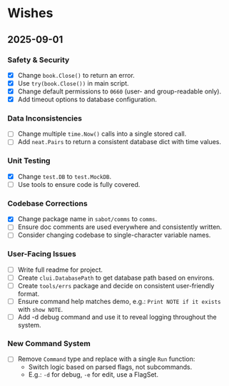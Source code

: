 # Wishes

## 2025-09-01
### Safety & Security
- [x] Change `book.Close()` to return an error.
- [x] Use `try(book.Close())` in main script.
- [x] Change default permissions to `0660` (user- and group-readable only).
- [x] Add timeout options to database configuration.

### Data Inconsistencies
- [ ] Change multiple `time.Now()` calls into a single stored call.
- [ ] Add `neat.Pairs` to return a consistent database dict with time values.

### Unit Testing
- [x] Change `test.DB` to `test.MockDB`.
- [ ] Use tools to ensure code is fully covered.

### Codebase Corrections
- [x] Change package name in `sabot/comms` to `comms`.
- [ ] Ensure doc comments are used everywhere and consistently written.
- [ ] Consider changing codebase to single-character variable names.

### User-Facing Issues
- [ ] Write full readme for project.
- [ ] Create `clui.DatabasePath` to get database path based on environs.
- [ ] Create `tools/errs` package and decide on consistent user-friendly format.
- [ ] Ensure command help matches demo, e.g.: `Print NOTE if it exists` with `show NOTE`.
- [ ] Add -d debug command and use it to reveal logging throughout the system.

### New Command System
- [ ] Remove `Command` type and replace with a single `Run` function:
  - Switch logic based on parsed flags, not subcommands.
  - E.g.: `-d` for debug, `-e` for edit, use a FlagSet.
